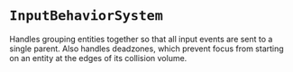 # `InputBehaviorSystem`


Handles grouping entities together so that all input events are sent to a single
parent.  Also handles deadzones, which prevent focus from starting on an entity
at the edges of its collision volume.
